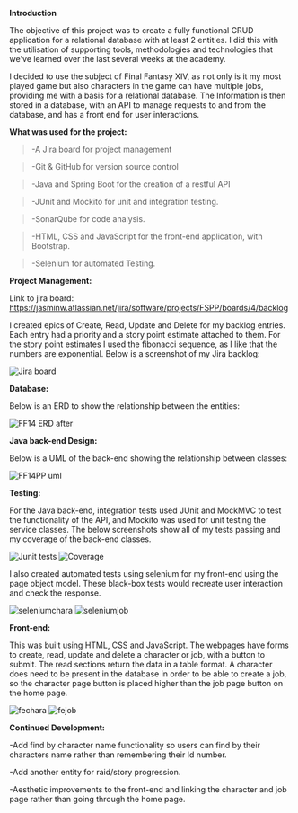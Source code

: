 **Introduction**

The objective of this project was to create a fully functional CRUD application for a relational database with at least 2 entities. I did this with the utilisation of supporting tools, methodologies and technologies that we've learned over the last several weeks at the academy.

I decided to use the subject of Final Fantasy XIV,  as not only is it my most played game but also characters in the game can have multiple jobs, providing me with a basis for a relational database.  The Information is then stored in a database, with an API to manage requests to and from the database, and has a front end for user interactions.

**What was used for the project:**

>-A Jira board for project management

>-Git & GitHub for version source control

>-Java and Spring Boot for the creation of a restful API

>-JUnit and Mockito for unit and integration testing.

>-SonarQube for code analysis.

>-HTML, CSS and JavaScript for the front-end application, with Bootstrap.

>-Selenium for automated Testing.


**Project Management:**

Link to jira board: https://jasminw.atlassian.net/jira/software/projects/FSPP/boards/4/backlog

I created epics of Create, Read, Update and Delete for my backlog entries. Each entry had a priority and a story point estimate attached to them. For the story point estimates I used the fibonacci sequence, as I like that the numbers are exponential. Below is a screenshot of my Jira backlog:

![Jira board](https://user-images.githubusercontent.com/89535920/173086295-f280be4b-ea64-4708-be62-482b86aa0122.png)




**Database:**

Below is an ERD to show the relationship between the entities:

![FF14 ERD after](https://user-images.githubusercontent.com/89535920/173085921-c4e7208c-0b93-4ec1-a687-93b002c514b9.png)


**Java back-end Design:**

Below is a UML of the back-end showing the relationship between classes:

![FF14PP uml](https://user-images.githubusercontent.com/89535920/173085979-343d4b8f-b69b-4400-8c30-98eb7a167eba.png)






**Testing:**

For the Java back-end, integration tests used JUnit and MockMVC to test the functionality of the API, and Mockito was used for unit testing the service classes.
The below screenshots show all of my tests passing and my coverage of the back-end classes.

![Junit tests](https://user-images.githubusercontent.com/89535920/173086242-2e70d9e7-be5f-4233-9094-a6685c7680fa.png)
![Coverage](https://user-images.githubusercontent.com/89535920/173086260-83cd8ae7-8b27-4be3-b1cb-04d2cc77c303.png)




I also created automated tests using selenium for my front-end using the page object model. These black-box tests would recreate user interaction and check the response.

![seleniumchara](https://user-images.githubusercontent.com/89535920/173086523-803ef8df-6377-482c-ad86-4c696fa23dd7.png)
![seleniumjob](https://user-images.githubusercontent.com/89535920/173086552-8df934cf-3a96-4fda-8c91-92552ad1432b.png)




**Front-end:**

This was built using HTML, CSS and JavaScript. The webpages have forms to create, read, update and delete a character or job, with a button to submit. The read sections return the data in a table format. A character does need to be present in the database in order to be able to create a job, so the character page button is placed higher than the job page button on the home page.

![fechara](https://user-images.githubusercontent.com/89535920/173086717-7405ec90-9017-4ce3-9d3f-a98e92016a5b.png)
![fejob](https://user-images.githubusercontent.com/89535920/173086734-f0f277d3-a169-4b9b-95d8-785f1a1dbe5d.png)



**Continued Development:**

-Add find by character name functionality so users can find by their characters name rather than remembering their Id number.

-Add another entity for raid/story progression. 

-Aesthetic improvements to the front-end and linking the character and job page rather than going through the home page.

